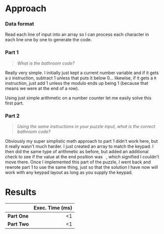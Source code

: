 # Approach
### Data format

Read each line of input into an array so I can process each character in each line one by one to generate the code.

### Part 1
> _What is the bathroom code?_

Really very simple. I initially just kept a current number variable and if it gets a `U` instruction, subtract 1 unless that puts it below 0...
likewise, if it gets a `R` instruction, just add 1 unless the modulo ends up being 1 (because that means we were at the end of a row).

Using just simple arithmetic on a number counter let me easily solve this first part.

### Part 2
> _Using the same instructions in your puzzle input, what is the correct bathroom code?_

Obviously my super simplistic math approach to part 1 didn't work here, but it really wasn't much harder. I just created
an array to match the keypad. I then did the same type of arithmetic as before, but added an additional check to see if the value
at the end position was ` `, which signified I couldn't move there. Once I implemented this part of the puzzle, I went back and
rewrote part 1 to use the same thing, just so that the solution I have now will work with any keypad layout as long as you
supply the keypad.

# Results

|              | Exec. Time (ms) |
|--------------|----------------:|
| **Part One** |              <1 |
| **Part Two** |              <1 |
